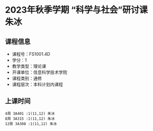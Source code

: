 # 2023年秋季学期 “科学与社会”研讨课 朱冰






## 课程信息

- 课程号：FS1001.4D
- 学分：1
- 教学类型：理论课
- 开课单位：信息科学技术学院
- 课程类别：通修
- 课程层次：本科计划内课程

## 上课时间

```
4周 3A401 :1(11,12) 朱冰
8周 3A315 :1(11,12) 朱冰
12周 3A308 :1(11,12) 朱冰
```

